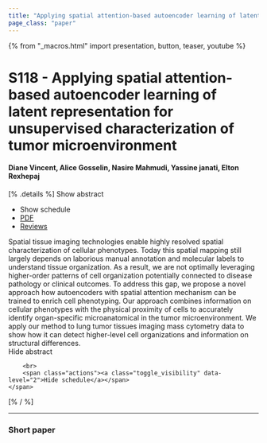 ```yaml
---
title: "Applying spatial attention-based autoencoder learning of latent representation for unsupervised characterization of tumor microenvironment"
page_class: "paper"
---
```


{% from "_macros.html" import presentation, button, teaser, youtube %}

# S118 - Applying spatial attention-based autoencoder learning of latent representation for unsupervised characterization of tumor microenvironment

#### Diane Vincent, Alice Gosselin, Nasire Mahmudi, Yassine janati, Elton Rexhepaj

[% .details %]
<a class="toggle_visibility" data-selector=".abstract" data-level="3">Show abstract</a>
- <a class="toggle_visibility" data-selector=".schedule" data-level="3">Show schedule</a>
- <a href="https://openreview.net/pdf?id=PUs7MSra82U">PDF</a>
- <a href="https://openreview.net/forum?id=PUs7MSra82U">Reviews</a>

<p>
    <span class="abstract">
        Spatial tissue imaging technologies enable highly resolved spatial characterization of cellular phenotypes. Today this spatial mapping still largely depends on laborious manual annotation and molecular labels to understand tissue organization. As a result, we are not optimally leveraging higher-order patterns of cell organization potentially connected to disease pathology or clinical outcomes. To address this gap, we propose a novel approach how autoencoders with spatial attention mechanism can be trained to enrich cell phenotyping. Our approach combines information on cellular phenotypes with the physical proximity of cells to accurately identify organ-specific microanatomical in the tumor microenvironment. We apply our method to lung tumor tissues imaging mass cytometry data to show how it can detect higher-level cell organizations and information on structural differences.
        <br>
        <span class="actions"><a class="toggle_visibility" data-level="2">Hide abstract</a></span>
    </span>
</p>

<p>
    <span class="schedule">
        
        <br>
        <span class="actions"><a class="toggle_visibility" data-level="2">Hide schedule</a></span>
    </span>
</p>
[% / %]

---


### Short paper
